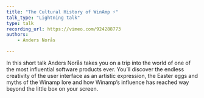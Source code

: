 ```yaml
---
title: "The Cultural History of WinAmp ⚡️"
talk_type: "Lightning talk"
type: talk
recording_url: https://vimeo.com/924288773
authors:
    - Anders Norås

---
```

In this short talk Anders Norås takes you on a trip into the world of one of the most influential software products ever. You’ll discover the endless creativity of the user interface as an artistic expression, the Easter eggs and myths of the Winamp lore and how Winamp’s influence has reached way beyond the little box on your screen.
